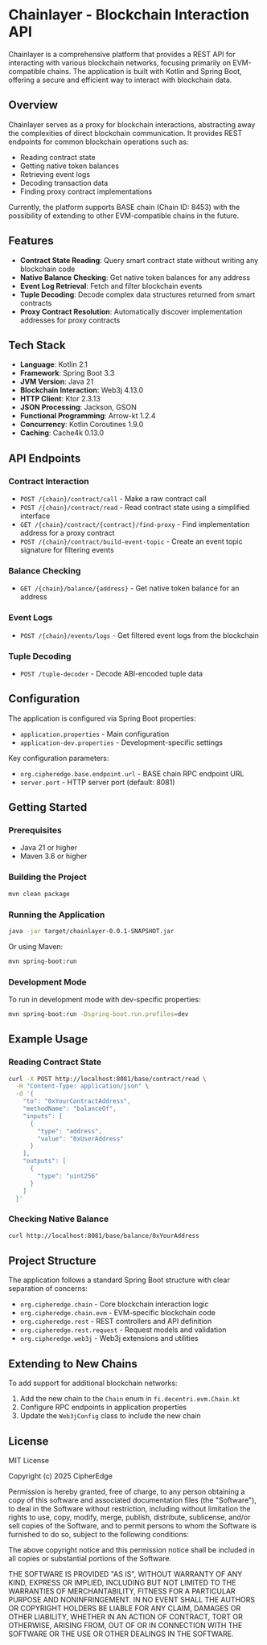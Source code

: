 # Chainlayer - Blockchain Interaction API

Chainlayer is a comprehensive platform that provides a REST API for interacting with various blockchain networks, focusing primarily on EVM-compatible chains. The application is built with Kotlin and Spring Boot, offering a secure and efficient way to interact with blockchain data.

## Overview

Chainlayer serves as a proxy for blockchain interactions, abstracting away the complexities of direct blockchain communication. It provides REST endpoints for common blockchain operations such as:

- Reading contract state
- Getting native token balances
- Retrieving event logs
- Decoding transaction data
- Finding proxy contract implementations

Currently, the platform supports BASE chain (Chain ID: 8453) with the possibility of extending to other EVM-compatible chains in the future.

## Features

- **Contract State Reading**: Query smart contract state without writing any blockchain code
- **Native Balance Checking**: Get native token balances for any address
- **Event Log Retrieval**: Fetch and filter blockchain events
- **Tuple Decoding**: Decode complex data structures returned from smart contracts
- **Proxy Contract Resolution**: Automatically discover implementation addresses for proxy contracts

## Tech Stack

- **Language**: Kotlin 2.1
- **Framework**: Spring Boot 3.3
- **JVM Version**: Java 21
- **Blockchain Interaction**: Web3j 4.13.0
- **HTTP Client**: Ktor 2.3.13
- **JSON Processing**: Jackson, GSON
- **Functional Programming**: Arrow-kt 1.2.4
- **Concurrency**: Kotlin Coroutines 1.9.0
- **Caching**: Cache4k 0.13.0

## API Endpoints

### Contract Interaction

- `POST /{chain}/contract/call` - Make a raw contract call
- `POST /{chain}/contract/read` - Read contract state using a simplified interface
- `GET /{chain}/contract/{contract}/find-proxy` - Find implementation address for a proxy contract
- `POST /{chain}/contract/build-event-topic` - Create an event topic signature for filtering events

### Balance Checking

- `GET /{chain}/balance/{address}` - Get native token balance for an address

### Event Logs

- `POST /{chain}/events/logs` - Get filtered event logs from the blockchain

### Tuple Decoding

- `POST /tuple-decoder` - Decode ABI-encoded tuple data

## Configuration

The application is configured via Spring Boot properties:

- `application.properties` - Main configuration
- `application-dev.properties` - Development-specific settings

Key configuration parameters:
- `org.cipheredge.base.endpoint.url` - BASE chain RPC endpoint URL
- `server.port` - HTTP server port (default: 8081)

## Getting Started

### Prerequisites

- Java 21 or higher
- Maven 3.6 or higher

### Building the Project

```bash
mvn clean package
```

### Running the Application

```bash
java -jar target/chainlayer-0.0.1-SNAPSHOT.jar
```

Or using Maven:

```bash
mvn spring-boot:run
```

### Development Mode

To run in development mode with dev-specific properties:

```bash
mvn spring-boot:run -Dspring-boot.run.profiles=dev
```

## Example Usage

### Reading Contract State

```bash
curl -X POST http://localhost:8081/base/contract/read \
  -H "Content-Type: application/json" \
  -d '{
    "to": "0xYourContractAddress",
    "methodName": "balanceOf",
    "inputs": [
      {
        "type": "address",
        "value": "0xUserAddress"
      }
    ],
    "outputs": [
      {
        "type": "uint256"
      }
    ]
  }'
```

### Checking Native Balance

```bash
curl http://localhost:8081/base/balance/0xYourAddress
```

## Project Structure

The application follows a standard Spring Boot structure with clear separation of concerns:

- `org.cipheredge.chain` - Core blockchain interaction logic
- `org.cipheredge.chain.evm` - EVM-specific blockchain code
- `org.cipheredge.rest` - REST controllers and API definition
- `org.cipheredge.rest.request` - Request models and validation
- `org.cipheredge.web3j` - Web3j extensions and utilities

## Extending to New Chains

To add support for additional blockchain networks:

1. Add the new chain to the `Chain` enum in `fi.decentri.evm.Chain.kt`
2. Configure RPC endpoints in application properties
3. Update the `Web3jConfig` class to include the new chain

## License

MIT License

Copyright (c) 2025 CipherEdge

Permission is hereby granted, free of charge, to any person obtaining a copy
of this software and associated documentation files (the "Software"), to deal
in the Software without restriction, including without limitation the rights
to use, copy, modify, merge, publish, distribute, sublicense, and/or sell
copies of the Software, and to permit persons to whom the Software is
furnished to do so, subject to the following conditions:

The above copyright notice and this permission notice shall be included in all
copies or substantial portions of the Software.

THE SOFTWARE IS PROVIDED "AS IS", WITHOUT WARRANTY OF ANY KIND, EXPRESS OR
IMPLIED, INCLUDING BUT NOT LIMITED TO THE WARRANTIES OF MERCHANTABILITY,
FITNESS FOR A PARTICULAR PURPOSE AND NONINFRINGEMENT. IN NO EVENT SHALL THE
AUTHORS OR COPYRIGHT HOLDERS BE LIABLE FOR ANY CLAIM, DAMAGES OR OTHER
LIABILITY, WHETHER IN AN ACTION OF CONTRACT, TORT OR OTHERWISE, ARISING FROM,
OUT OF OR IN CONNECTION WITH THE SOFTWARE OR THE USE OR OTHER DEALINGS IN THE
SOFTWARE.